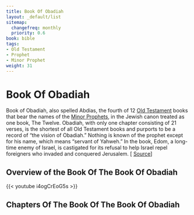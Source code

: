 ```yaml
---
title: Book Of Obadiah
layout: _default/list
sitemap:
  changefreq: monthly
  priority: 0.6
book: bible
tags:
- Old Testament
- Prophet
- Minor Prophet
weight: 31
---
```

# Book Of Obadiah
Book of Obadiah, also spelled Abdias, the fourth of 12 [Old Testament](/tags/old-testament/) books that bear the names of the [Minor Prophets](/tags/minor-prophet/), in the Jewish canon treated as one book, The Twelve. Obadiah, with only one chapter consisting of 21 verses, is the shortest of all Old Testament books and purports to be a record of “the vision of Obadiah.” Nothing is known of the prophet except for his name, which means “servant of Yahweh.” In the book, Edom, a long-time enemy of Israel, is castigated for its refusal to help Israel repel foreigners who invaded and conquered Jerusalem. [ [Source](https://www.britannica.com/topic/Book-of-Obadiah)]
## Overview of the Book Of The Book Of Obadiah
{{< youtube i4ogCrEoG5s >}}
## Chapters Of The Book Of The Book Of Obadiah